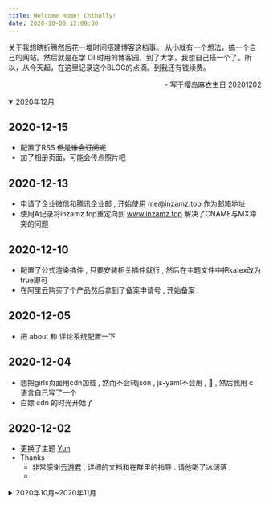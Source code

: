```yaml
---
title: Welcome Home! Chtholly!
date: 2020-10-08 12:00:00
---
```


关于我想瞎折腾然后花一堆时间搭建博客这档事。
从小就有一个想法，搞一个自己的网站。然后就是在学 OI 时用的博客园，到了大学，我想自己搭一个了。所以，从今天起，在这里记录这个BLOG的点滴。~~到我还有钱续费~~。

<p align="right"> - 写于樱岛麻衣生日  20201202 </p>

<!-- more -->

<details open>
    <summary>2020年12月</summary>

## 2020-12-15

- 配置了RSS ~~但是谁会订阅呢~~
- 加了相册页面，可能会传点照片吧

## 2020-12-13
- 申请了企业微信和腾讯企业邮 , 开始使用 me@inzamz.top 作为邮箱地址
- 使用A记录将inzamz.top重定向到 www.inzamz.top 解决了CNAME与MX冲突的问题

## 2020-12-10
- 配置了公式渲染插件 , 只要安装相关插件就行 , 然后在主题文件中把katex改为true即可
- 在阿里云购买了个产品然后拿到了备案申请号 , 开始备案 .

## 2020-12-05

- 把 about 和 评论系统配置一下

## 2020-12-04

- 想把girls页面用cdn加载 , 然而不会转json , js-yaml不会用 , 🙈 , 然后我用 c 语言自己写了一个
- 白嫖 cdn 的时光开始了

## 2020-12-02

- 更换了主题 [Yun](https://yun.yunyoujun.cn/) 
- Thanks
    - 非常感谢[云游君](https://www.yunyoujun.cn/) , 详细的文档和在群里的指导 . 请他喝了冰阔落 .
    - 
</details>

<details>
    <summary>2020年10月~2020年11月</summary>

# 建站
## 2020-11-30

- 使用公式块的渲染插件 mathjax ~~(怕我忘了)~~

    参考资料 : https://blog.csdn.net/u014630987/article/details/78670258 ( 因为更换主题,重新更换了公式渲染插件 , 这个用于还原之前的设置)

## 2020-10-31 新域名
- 购买了域名 inzamz.top , 首年9元.

## 2020-10-08 建站和Diaspora

- 这几天就开始折腾各种有趣的东西 ,感觉让生活充实一点. ~~(想摸鱼就直说)~~ 迫于学业压力，期中考迫近，摸鱼就要结束了。

<img src="https://p.130014.xyz/2020/10/28/4BF41291-A22D-4F66-BB7C-88181293B74D.jpg" div align="center" alt="当代大学生现状" style="zoom:25%;"  />    

- Thanks
    -  在 [思否](segmentfault.com) 上的 [博文](https://segmentfault.com/a/1190000017986794) 给了我很多帮助，让我迅速搭建起了这个Blog。
    -  感谢他让我的 Chtholly 找到家。  ~~没有他的看板娘，我估计不会折腾这东西。~~ （我永远喜欢珂朵莉）
    - 还有 Blog 主题的作者 [@LoeiFy](https://github.com/LoeiFy) 以及移植到 [Hexo](https://hexo.io/) 上的 [@Fechin Li](https://github.com/Fechin)

</details>
